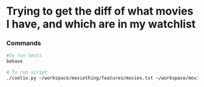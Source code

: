 # Trying to get the diff of what movies I have, and which are in my watchlist


### Commands

```bash
#To run tests
behave

# To run script
./coolio.py ~/workspace/moviething/features/movies.txt ~/workspace/moviething/features/WATCHLIST.csv 
```